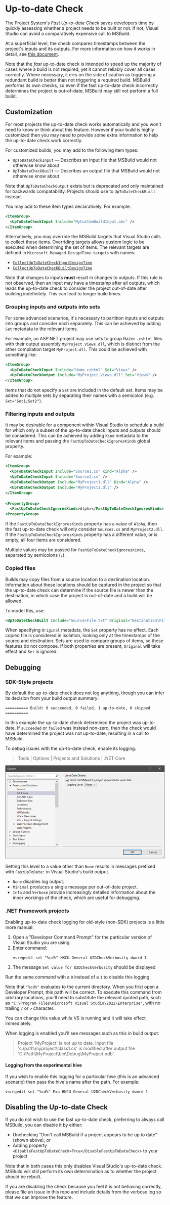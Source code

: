 # Up-to-date Check

The Project System's _Fast Up-to-date Check_ saves developers time by quickly assessing whether a project needs to be
built or not. If not, Visual Studio can avoid a comparatively expensive call to MSBuild.

At a superficial level, the check compares timestamps between the project's inputs and its outputs. For more
information on how it works in detail, see [this document](repo/up-to-date-check-implementation.md).

Note that the _fast_ up-to-date check is intended to speed up the majority of cases where a build is not required,
yet it cannot reliably cover all cases correctly. Where necessary, it errs on the side of caution as triggering a
redundant build is better than not triggering a required build. MSBuild performs its own checks, so even if the 
fast up-to-date check incorrectly determines the project is out-of-date, MSBuild may still not perform a full
build.

## Customization

For most projects the up-to-date check works automatically and you won't need to know or think about this feature.
However if your build is highly customized then you may need to provide some extra information to help the up-to-date
check work correctly.

For customized builds, you may add to the following item types:

- `UpToDateCheckInput` &mdash; Describes an input file that MSBuild would not otherwise know about
- `UpToDateCheckBuilt` &mdash; Describes an output file that MSBuild would not otherwise know about

Note that `UpToDateCheckOutput` exists but is deprecated and only maintained for backwards compatability.
Projects should use to `UpToDateCheckBuilt` instead.

You may add to these item types declaratively. For example:

```xml
<ItemGroup>
  <UpToDateCheckInput Include="MyCustomBuildInput.abc" />
</ItemGroup>
```

Alternatively, you may override the MSBuild targets that Visual Studio calls to collect these items. Overriding targets
allows custom logic to be executed when determining the set of items. The relevant targets are defined in
`Microsoft.Managed.DesignTime.targets` with names:

- [`CollectUpToDateCheckInputDesignTime`](https://github.com/dotnet/project-system/blob/255712176d4b5dc4be054a45a5f63048aa89f4de/src/Microsoft.VisualStudio.ProjectSystem.Managed/ProjectSystem/DesignTimeTargets/Microsoft.Managed.DesignTime.targets#L414-L415)
- [`CollectUpToDateCheckBuiltDesignTime`](https://github.com/dotnet/project-system/blob/255712176d4b5dc4be054a45a5f63048aa89f4de/src/Microsoft.VisualStudio.ProjectSystem.Managed/ProjectSystem/DesignTimeTargets/Microsoft.Managed.DesignTime.targets#L420-L445)

Note that changes to inputs **must** result in changes to outputs. If this rule is not observed, then an input may
have a timestamp after all outputs, which leads the up-to-date check to consider the project out-of-date after building
indefinitely. This can lead to longer build times.

### Grouping inputs and outputs into sets

For some advanced scenarios, it's necessary to partition inputs and outputs into groups and consider each separately.
This can be achieved by adding `Set` metadata to the relevant items.

For example, an ASP.NET project may use sets to group Razor `.cshtml` files with their output assembly `MyProject.Views.dll`,
which is distinct from the other compilation target `MyProject.dll`. This could be achieved with something like:

```xml
<ItemGroup>
  <UpToDateCheckInput Include="Home.cshtml" Set="Views" />
  <UpToDateCheckOutput Include="MyProject.Views.dll" Set="Views" />
</ItemGroup>
```

Items that do not specify a `Set` are included in the default set. Items may be added to multiple sets by separating
their names with a semicolon (e.g. `Set="Set1;Set2"`).

### Filtering inputs and outputs

It may be desirable for a component within Visual Studio to schedule a build for which only a subset of the up-to-date
check inputs and outputs should be considered. This can be achieved by adding `Kind` metadata to the relevant items and
passing the `FastUpToDateCheckIgnoresKinds` global property.

For example:

```xml
<ItemGroup>
  <UpToDateCheckInput Include="Source1.cs" Kind="Alpha" />
  <UpToDateCheckInput Include="Source2.cs" />
  <UpToDateCheckOutput Include="MyProject1.dll" Kind="Alpha" />
  <UpToDateCheckOutput Include="MyProject2.dll" />
</ItemGroup>

<PropertyGroup>
  <FastUpToDateCheckIgnoresKinds>Alpha</FastUpToDateCheckIgnoresKinds>
<PropertyGroup>
```

If the `FastUpToDateCheckIgnoresKinds` property has a value of `Alpha`, then the fast up-to-date check will only
consider `Source2.cs` and `MyProject2.dll`. If the `FastUpToDateCheckIgnoresKinds` property has a different
value, or is empty, all four items are considered.

Multiple values may be passed for `FastUpToDateCheckIgnoresKinds`, separated by semicolons (`;`).

### Copied files

Builds may copy files from a source location to a destination location. Information about these locations should be
captured in the project so that the up-to-date check can determine if the source file is newer than the destination,
in which case the project is out-of-date and a build will be allowed.

To model this, use:

```xml
<UpToDateCheckBuilt Include="Source\File.txt" Original="Destination\File.txt" />
```

When specifying `Original` metadata, the `Set` property has no effect. Each copied file is considered in isolation,
looking only at the timestamps of the source and destination. Sets are used to compare groups of items, so these
features do not compose. If both properties are present, `Original` will take effect and `Set` is ignored.

## Debugging

### SDK-Style projects

By default the up-to-date check does not log anything, though you can infer its decision from your build output summary:

```text
========== Build: 0 succeeded, 0 failed, 1 up-to-date, 0 skipped ==========
```

In this example the up-to-date check determined the project was up-to-date. If `succeeded` or `failed` was instead
non-zero, then the check would have determined the project was not up-to-date, resulting in a call to MSBuild.

To debug issues with the up-to-date check, enable its logging.

> Tools | Options | Projects and Solutions | .NET Core

![Projects and Solutions, .NET Core options](repo/images/options.png)

Setting this level to a value other than `None` results in messages prefixed with `FastUpToDate:` in Visual Studio's
build output.

- `None` disables log output.
- `Minimal` produces a single message per out-of-date project.
- `Info` and `Verbose` provide increasingly detailed information about the inner workings of the check, which are useful for debugging.

### .NET Framework projects

Enabling up-to-date check logging for old-style (non-SDK) projects is a little more manual:

1. Open a "Developer Command Prompt" for the particular version of Visual Studio you are using.
2. Enter command:
   ```text
   vsregedit set "%cd%" HKCU General U2DCheckVerbosity dword 1
   ```
3. The message `Set value for U2DCheckVerbosity` should be displayed

Run the same command with a `0` instead of a `1` to disable this logging.

Note that `"%cd%"` evaluates to the current directory. When you first open a Developer Prompt, this path will be correct. To execute this command from arbitrary locations, you'll need to substitute the relevant quoted path, such as `"C:\Program Files\Microsoft Visual Studio\2022\Enterprise"`, with no trailing `/` or `>` character.

You can change this value while VS is running and it will take effect immediately.

When logging is enabled you'll see messages such as this in build output:

> Project 'MyProject' is not up to date. Input file 'c:\path\myproject\class1.cs' is modified after output file 'C:\Path\MyProject\bin\Debug\MyProject.pdb'.

#### Logging from the experimental hive

If you wish to enable this logging for a particular hive (this is an advanced scenario) then pass the hive's name after the path. For example:

```text
vsregedit set "%cd%" Exp HKCU General U2DCheckVerbosity dword 1
```

## Disabling the Up-to-date Check

If you do not wish to use the fast up-to-date check, preferring to always call MSBuild, you can disable it by either:

- Unchecking "Don't call MSBuild if a project appears to be up to date" (shown above), or
- Adding property `<DisableFastUpToDateCheck>True</DisableFastUpToDateCheck>` to your project

Note that in both cases this only disables Visual Studio's up-to-date check. MSBuild will still perform its own
determination as to whether the project should be rebuilt.

If you are disabling the check because you feel it is not behaving correctly, please file an issue in this repo and
include details from the verbose log so that we can improve the feature.
